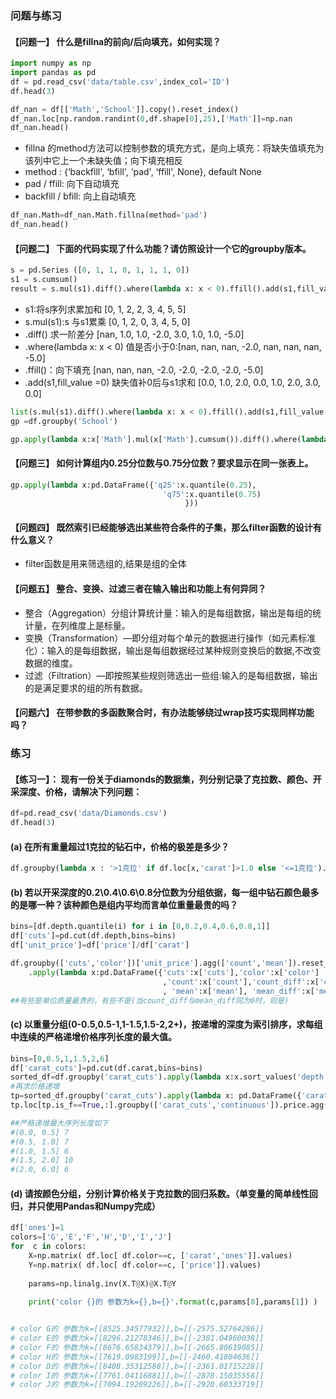 ### 问题与练习
#### 【问题一】 什么是fillna的前向/后向填充，如何实现？

```python
import numpy as np
import pandas as pd
df = pd.read_csv('data/table.csv',index_col='ID')
df.head(3)
```

```python
df_nan = df[['Math','School']].copy().reset_index()
df_nan.loc[np.random.randint(0,df.shape[0],25),['Math']]=np.nan
df_nan.head()
```

- fillna 的method方法可以控制参数的填充方式，是向上填充：将缺失值填充为该列中它上一个未缺失值；向下填充相反
- method : {‘backfill', ‘bfill', ‘pad', ‘ffill', None}, default None
- pad / ffill: 向下自动填充
- backfill / bfill: 向上自动填充

```python
df_nan.Math=df_nan.Math.fillna(method='pad')
df_nan.head()
```

#### 【问题二】 下面的代码实现了什么功能？请仿照设计一个它的groupby版本。

```python
s = pd.Series ([0, 1, 1, 0, 1, 1, 1, 0])
s1 = s.cumsum()
result = s.mul(s1).diff().where(lambda x: x < 0).ffill().add(s1,fill_value =0)
```

- s1:将s序列求累加和  [0, 1, 2, 2, 3, 4, 5, 5]
- s.mul(s1):s 与s1累乘  [0, 1, 2, 0, 3, 4, 5, 0]
- .diff() 求一阶差分 [nan, 1.0, 1.0, -2.0, 3.0, 1.0, 1.0, -5.0]
- .where(lambda x: x < 0) 值是否小于0:[nan, nan, nan, -2.0, nan, nan, nan, -5.0]
- .ffill()：向下填充 [nan, nan, nan, -2.0, -2.0, -2.0, -2.0, -5.0]
- .add(s1,fill_value =0) 缺失值补0后与s1求和 [0.0, 1.0, 2.0, 0.0, 1.0, 2.0, 3.0, 0.0]

```python
list(s.mul(s1).diff().where(lambda x: x < 0).ffill().add(s1,fill_value =0))
gp =df.groupby('School')
```

```python
gp.apply(lambda x:x['Math'].mul(x['Math'].cumsum()).diff().where(lambda m: m < 0).ffill().add(x['Math'].cumsum(),fill_value =0))
```

#### 【问题三】 如何计算组内0.25分位数与0.75分位数？要求显示在同一张表上。

```python
gp.apply(lambda x:pd.DataFrame({'q25':x.quantile(0.25),
                                  'q75':x.quantile(0.75)
                                       }))
```

#### 【问题四】 既然索引已经能够选出某些符合条件的子集，那么filter函数的设计有什么意义？


-  filter函数是用来筛选组的,结果是组的全体


#### 【问题五】 整合、变换、过滤三者在输入输出和功能上有何异同？


- 整合（Aggregation）分组计算统计量：输入的是每组数据，输出是每组的统计量，在列维度上是标量。
- 变换（Transformation）—即分组对每个单元的数据进行操作（如元素标准化）：输入的是每组数据，输出是每组数据经过某种规则变换后的数据,不改变数据的维度。
- 过滤（Filtration）—即按照某些规则筛选出一些组:输入的是每组数据，输出的是满足要求的组的所有数据。


#### 【问题六】 在带参数的多函数聚合时，有办法能够绕过wrap技巧实现同样功能吗？


###  练习
#### 【练习一】： 现有一份关于diamonds的数据集，列分别记录了克拉数、颜色、开采深度、价格，请解决下列问题：

```python
df=pd.read_csv('data/Diamonds.csv')
df.head(3)
```

#### (a) 在所有重量超过1克拉的钻石中，价格的极差是多少？

```python
df.groupby(lambda x : '>1克拉' if df.loc[x,'carat']>1.0 else '<=1克拉').carat.agg(lambda x:x.max()-x.min())
```

#### (b) 若以开采深度的0.2\0.4\0.6\0.8分位数为分组依据，每一组中钻石颜色最多的是哪一种？该种颜色是组内平均而言单位重量最贵的吗？

```python
bins=[df.depth.quantile(i) for i in [0,0.2,0.4,0.6,0.8,1]]
df['cuts']=pd.cut(df.depth,bins=bins)
df['unit_price']=df['price']/df['carat']
```

```python
df.groupby(['cuts','color'])['unit_price'].agg(['count','mean']).reset_index().groupby('cuts')\
    .apply(lambda x:pd.DataFrame({'cuts':x['cuts'],'color':x['color']
                                  ,'count':x['count'],'count_diff':x['count']-x['count'].max()
                                  , 'mean':x['mean'], 'mean_diff':x['mean']-x['mean'].max()})).sort_values(by='count_diff',ascending=False)
##有些是单位质量最贵的，有些不是(当count_diff与mean_diff同为0时，则是)

```

#### (c) 以重量分组(0-0.5,0.5-1,1-1.5,1.5-2,2+)，按递增的深度为索引排序，求每组中连续的严格递增价格序列长度的最大值。

```python
bins=[0,0.5,1,1.5,2,6]
df['carat_cuts']=pd.cut(df.carat,bins=bins)
sorted_df=df.groupby('carat_cuts').apply(lambda x:x.sort_values('depth')).reset_index(drop=True)
#再求价格递增
tp=sorted_df.groupby('carat_cuts').apply(lambda x: pd.DataFrame({'carat_cuts':x['carat_cuts'],'price':x['price'],'is_f':x['price'].diff()>0,'continuous':((x['price'].diff()>0)!=(x['price'].diff()>0).shift()).cumsum()} ))
tp.loc[tp.is_f==True,:].groupby(['carat_cuts','continuous']).price.agg(['count']).reset_index().groupby('carat_cuts').max()

##严格递增最大序列长度如下
#(0.0, 0.5]	7
#(0.5, 1.0]	7
#(1.0, 1.5]	6
#(1.5, 2.0]	10
#(2.0, 6.0]	6

```

#### (d) 请按颜色分组，分别计算价格关于克拉数的回归系数。（单变量的简单线性回归，并只使用Pandas和Numpy完成）

```python
df['ones']=1
colors=['G','E','F','H','D','I','J']
for  c in colors:
    X=np.matrix( df.loc[ df.color==c, ['carat','ones']].values)
    Y=np.matrix( df.loc[ df.color==c, ['price']].values)
                    
    params=np.linalg.inv(X.T@X)@X.T@Y
    
    print('color {}的 参数为k={},b={}'.format(c,params[0],params[1]) )


# color G的 参数为k=[[8525.34577932]],b=[[-2575.52764286]]
# color E的 参数为k=[[8296.21278346]],b=[[-2381.04960038]]
# color F的 参数为k=[[8676.65834379]],b=[[-2665.80619085]]
# color H的 参数为k=[[7619.0983199]],b=[[-2460.41804636]]
# color D的 参数为k=[[8408.35312588]],b=[[-2361.01715228]]
# color I的 参数为k=[[7761.04116881]],b=[[-2878.15035558]]
# color J的 参数为k=[[7094.19209226]],b=[[-2920.60333719]]
```
